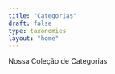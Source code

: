 ```yaml
---
title: "Categorias"
draft: false
type: taxonomies
layout: "home"
---
```


Nossa Coleção de Categorias 